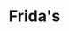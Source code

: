 ---
template: Post
title: Frida's
tags: Mexican
category: Regional Chain
phone: 901-854-1114
website: https://fridasmemphis.com/
services: delivery (DoorDash)
---